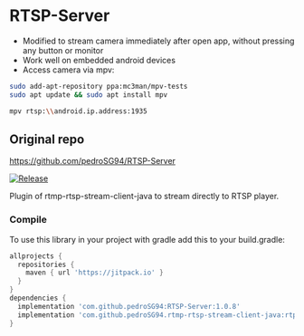 # RTSP-Server

- Modified to stream camera immediately after open app, without pressing any button or monitor
- Work well on embedded android devices
- Access camera via mpv:
```bash
sudo add-apt-repository ppa:mc3man/mpv-tests
sudo apt update && sudo apt install mpv

mpv rtsp:\\android.ip.address:1935
```

## Original repo
https://github.com/pedroSG94/RTSP-Server

[![Release](https://jitpack.io/v/pedroSG94/RTSP-Server.svg)](https://jitpack.io/#pedroSG94/RTSP-Server)

Plugin of rtmp-rtsp-stream-client-java to stream directly to RTSP player.

### Compile

To use this library in your project with gradle add this to your build.gradle:

```gradle
allprojects {
  repositories {
    maven { url 'https://jitpack.io' }
  }
}
dependencies {
  implementation 'com.github.pedroSG94:RTSP-Server:1.0.8'
  implementation 'com.github.pedroSG94.rtmp-rtsp-stream-client-java:rtplibrary:2.0.2'
}

```
